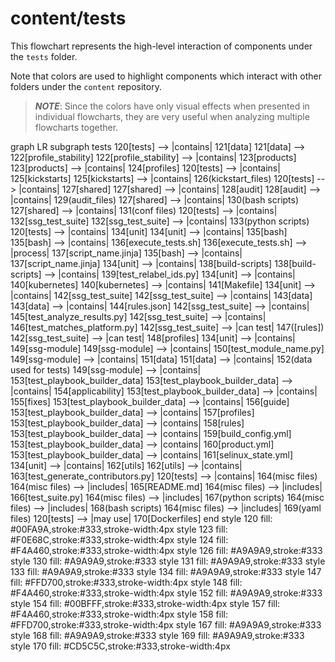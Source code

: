 # content/tests

This flowchart represents the high-level interaction of components under the `tests` folder.

Note that colors are used to highlight components which interact with other folders under the `content` repository.

> ***NOTE***: Since the colors have only visual effects when presented in individual flowcharts, they are very useful when analyzing multiple flowcharts together.

<div class="mermaid" style="width=100%;">
graph LR
    subgraph tests
    120[tests] --> |contains| 121[data]
        121[data] --> 122[profile_stability]
            122[profile_stability] --> |contains| 123[products]
                123[products] --> |contains| 124[profiles]
    120[tests] --> |contains| 125[kickstarts]
        125[kickstarts] --> |contains| 126(kickstart_files)
    120[tests] --> |contains| 127[shared]
        127[shared] --> |contains| 128[audit]
            128[audit] --> |contains| 129(audit_files)
        127[shared] --> |contains| 130(bash scripts)
        127[shared] --> |contains| 131(conf files)
    120[tests] --> |contains| 132[ssg_test_suite]
        132[ssg_test_suite] --> |contains| 133(python scripts)
    120[tests] --> |contains| 134[unit]
        134[unit] --> |contains| 135[bash]
            135[bash] --> |contains| 136[execute_tests.sh]
                136[execute_tests.sh] --> |process| 137[script_name.jinja]
            135[bash] --> |contains| 137[script_name.jinja]
        134[unit] --> |contains| 138[build-scripts]
            138[build-scripts] --> |contains| 139[test_relabel_ids.py]
        134[unit] --> |contains| 140[kubernetes]
            140[kubernetes] --> |contains| 141[Makefile]
        134[unit] --> |contains| 142[ssg_test_suite]
            142[ssg_test_suite] --> |contains| 143[data]
                143[data] --> |contains| 144[rules.json]
            142[ssg_test_suite] --> |contains| 145[test_analyze_results.py]
            142[ssg_test_suite] --> |contains| 146[test_matches_platform.py]
            142[ssg_test_suite] --> |can test| 147([rules])
            142[ssg_test_suite] --> |can test| 148[profiles]
        134[unit] --> |contains| 149[ssg-module]
            149[ssg-module] --> |contains| 150[test_module_name.py]
            149[ssg-module] --> |contains| 151[data]
                151[data] --> |contains| 152(data used for tests)
            149[ssg-module] --> |contains| 153[test_playbook_builder_data]
                153[test_playbook_builder_data] --> |contains| 154[applicability]
                153[test_playbook_builder_data] --> |contains| 155[fixes]
                153[test_playbook_builder_data] --> |contains| 156[guide]
                153[test_playbook_builder_data] --> |contains| 157[profiles]
                153[test_playbook_builder_data] --> |contains| 158[rules]
                153[test_playbook_builder_data] --> |contains| 159[build_config.yml]
                153[test_playbook_builder_data] --> |contains| 160[product.yml]
                153[test_playbook_builder_data] --> |contains| 161[selinux_state.yml]
        134[unit] --> |contains| 162[utils]
            162[utils] --> |contains| 163[test_generate_contributors.py]
    120[tests] --> |contains| 164(misc files)
        164(misc files) --> |includes| 165[README.md]
        164(misc files) --> |includes| 166[test_suite.py]
        164(misc files) --> |includes| 167(python scripts)
        164(misc files) --> |includes| 168(bash scripts)
        164(misc files) --> |includes| 169(yaml files)
    120[tests] --> |may use| 170[Dockerfiles]
    end
    style 120 fill: #00FA9A,stroke:#333,stroke-width:4px
    style 123 fill: #F0E68C,stroke:#333,stroke-width:4px
    style 124 fill: #F4A460,stroke:#333,stroke-width:4px
    style 126 fill: #A9A9A9,stroke:#333
    style 130 fill: #A9A9A9,stroke:#333
    style 131 fill: #A9A9A9,stroke:#333
    style 133 fill: #A9A9A9,stroke:#333
    style 134 fill: #A9A9A9,stroke:#333
    style 147 fill: #FFD700,stroke:#333,stroke-width:4px
    style 148 fill: #F4A460,stroke:#333,stroke-width:4px
    style 152 fill: #A9A9A9,stroke:#333
    style 154 fill: #00BFFF,stroke:#333,stroke-width:4px
    style 157 fill: #F4A460,stroke:#333,stroke-width:4px
    style 158 fill: #FFD700,stroke:#333,stroke-width:4px
    style 167 fill: #A9A9A9,stroke:#333
    style 168 fill: #A9A9A9,stroke:#333
    style 169 fill: #A9A9A9,stroke:#333
    style 170 fill: #CD5C5C,stroke:#333,stroke-width:4px
</div>

<script src="https://cdn.jsdelivr.net/npm/mermaid/dist/mermaid.min.js"></script>
